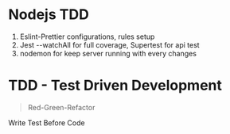 # Nodejs TDD

1.  Eslint-Prettier configurations, rules setup
2.  Jest --watchAll for full coverage, Supertest for api test
3.  nodemon for keep server running with every changes

# TDD - Test Driven Development

> Red-Green-Refactor

Write Test Before Code
